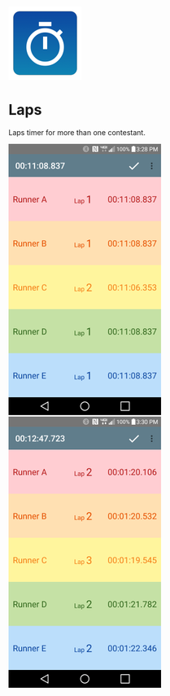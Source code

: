 ![Laps](graphics/xxhdpi.png)

# Laps
Laps timer for more than one contestant.

![Screenshot 1](graphics/screenshot-timer-1.png)
![Screenshot 2](graphics/screenshot-timer-2.png)
